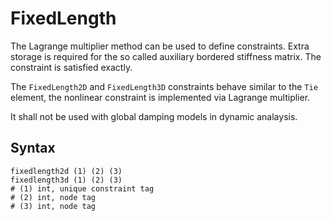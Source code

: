 # FixedLength

The Lagrange multiplier method can be used to define constraints. Extra storage is required for the so called auxiliary bordered stiffness matrix. The constraint is satisfied exactly.

The `FixedLength2D` and `FixedLength3D` constraints behave similar to the `Tie` element, the nonlinear constraint is implemented via Lagrange multiplier.

It shall not be used with global damping models in dynamic analaysis.

## Syntax

```
fixedlength2d (1) (2) (3)
fixedlength3d (1) (2) (3)
# (1) int, unique constraint tag
# (2) int, node tag
# (3) int, node tag
```